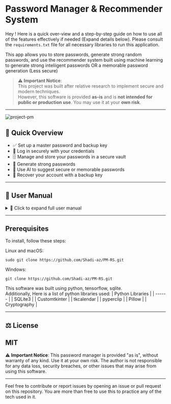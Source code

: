 # Password Manager & Recommender System

Hey ! Here is a quick over-view and a step-by-step guide on how to use all of the features effectively if needed (Expand details below). Please consult the `requirements.txt` file for all necessary libraries to run this application.

This app allows you to store passwords, generate strong random passwords, and use the recommender system built using machine learning to generate strong inteliigent passwords OR a memorable password generation (Less secure)

> ⚠️ **Important Notice**:  
> This project was built after relative research to implement secure and modern techniques.  
> However, this software is provided **as-is** and is **not intended for public or production use**. You may use it at your **own risk**.

---
![project-pm](https://github.com/user-attachments/assets/54151963-4af3-4501-bfc4-8197a4154a78)
## 📘 Quick Overview

- ✅ Set up a master password and backup key
- 🔐 Log in securely with your credentials
- 🗄 Manage and store your passwords in a secure vault
- 🔑 Generate strong passwords
- 🤖 Use AI to suggest secure or memorable passwords
- 🔁 Recover your account with a backup key

---
## 📄 User Manual
<details>
<summary>📖 Click to expand full user manual</summary>

## 🛠 First-Time Setup

If this is your first time using the application, you will be guided through a setup process:

1. **Read the Terms**  
   You will be presented with terms that address privacy concerns. Consent is required to proceed.

2. **Set Master Password**  
   Choose a strong, memorable password. This will protect your vault and grant access to all features.

3. **Confirm Password**  
   Re-enter your master password for confirmation.

4. **Submit**  
   Save your master password.

5. **Backup Key**  
   A unique key will be generated. Save this key in a secure location — it's required for account recovery.

6. **Copy to Clipboard**  
   Click to copy your backup key.

7. **Continue to Home**  
   Click to proceed to the main home screen.

---

## 🖥 User Interface Interactions

- **Theme Toggle (🌞 / 🌙 / ⚙️)**: Top-right corner. Switch between light and dark mode.
- **Logout (❌)**: Top-left corner. Logs you out.
- **Back to Home (←)**: Returns to the home screen.

---

## 🔐 Login Screen

Displayed after setup or subsequent launches:

- **Master Password**: Input your master password.
- **Show Password**: Reveals typed password.
- **Login**: Access the application.
- **Forgot Password?**: Recover your master password using your backup key.

---

## 🏠 Home Screen

The home screen provides access to core features:

- **Password Vault**: Manage saved credentials.
- **Password Generator**: Generate strong random passwords using the `secrets` library.
- **Recommender System**: Use AI-powered recommendations for secure or memorable passwords.

---

## 🗄 Password Vault

Securely store and retrieve site passwords:

- **Site**: Name of the website or service.
- **Password**: Associated password.
- **Last Updated**: Manually select or use the current time.
- **Add Password**: Save the new entry.
- **Password List**: View saved entries (columns: ID, Site, Password, Last Updated, Status).
- **Selecting an Entry**: Click a row to select it. The selected ID is shown below.
- **Delete Entry**: Remove the selected password.

---

## 🔑 Password Generator

Create secure passwords with customization options:

- **Password Length**: Desired character length.
- **Character Options**: Include uppercase, lowercase, numbers, and special characters.
- **Generate**: Create the password.
- **Copy**: Copy to clipboard.

---

## 🤖 Recommender System

Generate passwords using machine learning:

- **AI-Generated Passwords**: Secure, ML-based generation. May take time to load initially.
- **Memorable Passwords**: Easier to recall, but less secure.
- **Generate Password**: Display the new password.
- **Copy**: Copy to clipboard.

---

## 🔄 Recovery Screen

Use this if you've forgotten your master password:

1. **Enter Backup Key**  
2. **New Master Password**  
3. **Confirm New Password**  
4. **Show Password**  
5. **Reset Password**  
   - A new backup key will be generated.
6. **Back to Login**

---

## 🔐 Backup Key Screen

Appears after setup or password reset:

- **Your Backup Key**: Displayed for you to save.
- **Copy to Clipboard**: Save the key.
- **Continue to Home**

---

## ⚠️ Important Security Notes

- **Keep your master password and backup key safe.**
- **Losing both will result in loss of access to your vault.**

</details>

---

## Prerequisites

To install, follow these steps:

Linux and macOS:
```
sudo git clone https://github.com/Shadi-az/PM-RS.git
```
Windows:
```
git clone https://github.com/Shadi-az/PM-RS.git
```

This software was built using python, tensorflow, sqlite.  
Additionally, Here is a list of python libraries used:
| Python Libraries | 
| ------ | 
| SQLite3 | 
| Customtkinter | 
| tkcalendar |
| pyperclip | 
| Pillow |
| Cryptography |

---

## ⚖️ License
MIT 
---

⚠️ **Important Notice**: This password manager is provided "as is", without warranty of any kind. Use it at your own risk. The author is not responsible for any data loss, security breaches, or other issues that may arise from using this software.

---

Feel free to contribute or report issues by opening an issue or pull request on this repository. You are more than free to use this to practice any of the tech used in it.
